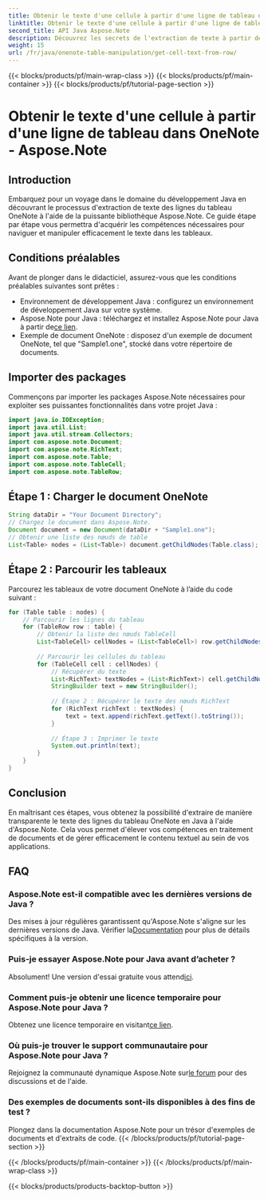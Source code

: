 ```yaml
---
title: Obtenir le texte d'une cellule à partir d'une ligne de tableau dans OneNote - Aspose.Note
linktitle: Obtenir le texte d'une cellule à partir d'une ligne de tableau dans OneNote - Aspose.Note
second_title: API Java Aspose.Note
description: Découvrez les secrets de l'extraction de texte à partir des tables OneNote en Java à l'aide d'Aspose.Note. Suivez notre guide étape par étape pour améliorer vos compétences en traitement de documents.
weight: 15
url: /fr/java/onenote-table-manipulation/get-cell-text-from-row/
---
```


{{< blocks/products/pf/main-wrap-class >}}
{{< blocks/products/pf/main-container >}}
{{< blocks/products/pf/tutorial-page-section >}}

# Obtenir le texte d'une cellule à partir d'une ligne de tableau dans OneNote - Aspose.Note

## Introduction
Embarquez pour un voyage dans le domaine du développement Java en découvrant le processus d'extraction de texte des lignes du tableau OneNote à l'aide de la puissante bibliothèque Aspose.Note. Ce guide étape par étape vous permettra d'acquérir les compétences nécessaires pour naviguer et manipuler efficacement le texte dans les tableaux.
## Conditions préalables
Avant de plonger dans le didacticiel, assurez-vous que les conditions préalables suivantes sont prêtes :
- Environnement de développement Java : configurez un environnement de développement Java sur votre système.
-  Aspose.Note pour Java : téléchargez et installez Aspose.Note pour Java à partir de[ce lien](https://releases.aspose.com/note/java/).
- Exemple de document OneNote : disposez d'un exemple de document OneNote, tel que "Sample1.one", stocké dans votre répertoire de documents.
## Importer des packages
Commençons par importer les packages Aspose.Note nécessaires pour exploiter ses puissantes fonctionnalités dans votre projet Java :
```java
import java.io.IOException;
import java.util.List;
import java.util.stream.Collectors;
import com.aspose.note.Document;
import com.aspose.note.RichText;
import com.aspose.note.Table;
import com.aspose.note.TableCell;
import com.aspose.note.TableRow;
```
## Étape 1 : Charger le document OneNote
```java
String dataDir = "Your Document Directory";
// Chargez le document dans Aspose.Note.
Document document = new Document(dataDir + "Sample1.one");
// Obtenir une liste des nœuds de table
List<Table> nodes = (List<Table>) document.getChildNodes(Table.class);
```
## Étape 2 : Parcourir les tableaux
Parcourez les tableaux de votre document OneNote à l’aide du code suivant :
```java
for (Table table : nodes) {
    // Parcourir les lignes du tableau
    for (TableRow row : table) {
        // Obtenir la liste des nœuds TableCell
        List<TableCell> cellNodes = (List<TableCell>) row.getChildNodes(TableCell.class);
        
        // Parcourir les cellules du tableau
        for (TableCell cell : cellNodes) {
            // Récupérer du texte
            List<RichText> textNodes = (List<RichText>) cell.getChildNodes(RichText.class);
            StringBuilder text = new StringBuilder();
            
            // Étape 2 : Récupérer le texte des nœuds RichText
            for (RichText richText : textNodes) {
                text = text.append(richText.getText().toString());
            }
            
            // Étape 3 : Imprimer le texte
            System.out.println(text);
        }
    }
}
```
## Conclusion
En maîtrisant ces étapes, vous obtenez la possibilité d'extraire de manière transparente le texte des lignes du tableau OneNote en Java à l'aide d'Aspose.Note. Cela vous permet d'élever vos compétences en traitement de documents et de gérer efficacement le contenu textuel au sein de vos applications.
## FAQ
### Aspose.Note est-il compatible avec les dernières versions de Java ?
 Des mises à jour régulières garantissent qu'Aspose.Note s'aligne sur les dernières versions de Java. Vérifier la[Documentation](https://reference.aspose.com/note/java/) pour plus de détails spécifiques à la version.
### Puis-je essayer Aspose.Note pour Java avant d’acheter ?
Absolument! Une version d'essai gratuite vous attend[ici](https://releases.aspose.com/).
### Comment puis-je obtenir une licence temporaire pour Aspose.Note pour Java ?
 Obtenez une licence temporaire en visitant[ce lien](https://purchase.aspose.com/temporary-license/).
### Où puis-je trouver le support communautaire pour Aspose.Note pour Java ?
 Rejoignez la communauté dynamique Aspose.Note sur[le forum](https://forum.aspose.com/c/note/28) pour des discussions et de l'aide.
### Des exemples de documents sont-ils disponibles à des fins de test ?
Plongez dans la documentation Aspose.Note pour un trésor d'exemples de documents et d'extraits de code.
{{< /blocks/products/pf/tutorial-page-section >}}

{{< /blocks/products/pf/main-container >}}
{{< /blocks/products/pf/main-wrap-class >}}

{{< blocks/products/products-backtop-button >}}
